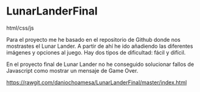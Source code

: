 # LunarLanderFinal
html/css/js

Para el proyecto me he basado en el repositorio de Github donde nos mostrastes el Lunar Lander. A partir de ahí he ido añadiendo las diferentes imágenes y opciones al juego.
Hay dos tipos de dificultad: fácil y difícil.

En el proyecto final de Lunar Lander no he conseguido solucionar fallos de Javascript como mostrar un mensaje de Game Over.

https://rawgit.com/daniochoamesa/LunarLanderFinal/master/index.html
